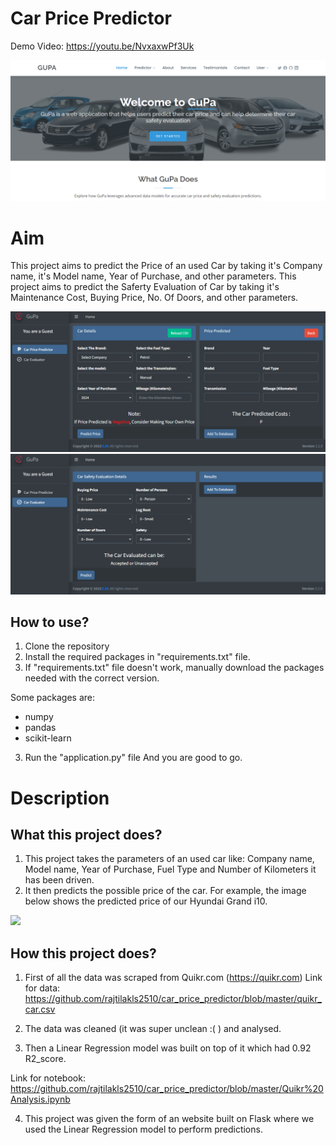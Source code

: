 # Car Price Predictor

Demo Video: https://youtu.be/NvxaxwPf3Uk

<img src="https://github.com/kiyojiii/Car-Price-Predictor-Car-Evaluation/blob/master/demo.png">



# Aim

This project aims to predict the Price of an used Car by taking it's Company name, it's Model name, Year of Purchase, and other parameters.
This project aims to predict the Saferty Evaluation of Car by taking it's Maintenance Cost, Buying Price, No. Of Doors, and other parameters.

<img src="https://github.com/kiyojiii/Car-Price-Predictor-Car-Evaluation/blob/master/predict.png">
<img src="https://github.com/kiyojiii/Car-Price-Predictor-Car-Evaluation/blob/master/evaluation.png">

## How to use?

1. Clone the repository
2. Install the required packages in "requirements.txt" file.
3. If "requirements.txt" file doesn't work, manually download the packages needed with the correct version.

Some packages are:
 - numpy 
 - pandas 
 - scikit-learn

3. Run the "application.py" file
And you are good to go. 

# Description

## What this project does?

1. This project takes the parameters of an used car like: Company name, Model name, Year of Purchase, Fuel Type and Number of Kilometers it has been driven.
2. It then predicts the possible price of the car. For example, the image below shows the predicted price of our Hyundai Grand i10. 

<img src="https://github.com/rajtilakls2510/car_price_predictor/blob/master/predict.png">

## How this project does?

1. First of all the data was scraped from Quikr.com (https://quikr.com) 
Link for data: https://github.com/rajtilakls2510/car_price_predictor/blob/master/quikr_car.csv

2. The data was cleaned (it was super unclean :( ) and analysed.

3. Then a Linear Regression model was built on top of it which had 0.92 R2_score.

Link for notebook: https://github.com/rajtilakls2510/car_price_predictor/blob/master/Quikr%20Analysis.ipynb

4. This project was given the form of an website built on Flask where we used the Linear Regression model to perform predictions.

